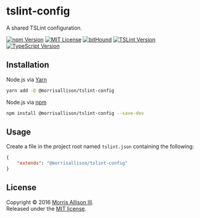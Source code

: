 # tslint-config

A shared TSLint configuration.

[![npm Version][badge-npm]][npm]
[![MIT License][badge-license]][license]
[![bitHound][badge-bithound]][bithound]
[![TSLint Version][badge-tslint]][tslint]
[![TypeScript Version][badge-typescript]][typescript]

[badge-bithound]: https://img.shields.io/bithound/dependencies/github/morrisallison/tslint-config.svg?style=flat-square
[badge-license]: https://img.shields.io/badge/license-MIT-blue.svg?style=flat-square
[badge-npm]: https://img.shields.io/npm/v/@morrisallison/tslint-config.svg?style=flat-square
[badge-tslint]: https://img.shields.io/badge/TSLint-v4.2-blue.svg?style=flat-square
[badge-typescript]: https://img.shields.io/badge/TypeScript-v2.1-blue.svg?style=flat-square
[bitHound]: https://bithound.io/github/morrisallison/tslint-config
[license]: https://github.com/morrisallison/tslint-config/raw/master/LICENSE
[npm]: https://www.npmjs.com/package/@morrisallison/tslint-config
[tslint]: https://github.com/palantir/tslint
[typescript]: https://github.com/Microsoft/TypeScript

## Installation

Node.js via [Yarn][yarnpkg]

```bash
yarn add -D @morrisallison/tslint-config
```

Node.js via [npm][npmjs]

```bash
npm install @morrisallison/tslint-config --save-dev
```

[npmjs]: https://www.npmjs.com/
[yarnpkg]: https://yarnpkg.com/

## Usage

Create a file in the project root named `tslint.json` containing the following:

```json
{
    "extends": "@morrisallison/tslint-config"
}
```

## License

Copyright &copy; 2016 [Morris Allison III](http://morris.xyz).
<br>Released under the [MIT license][license].
